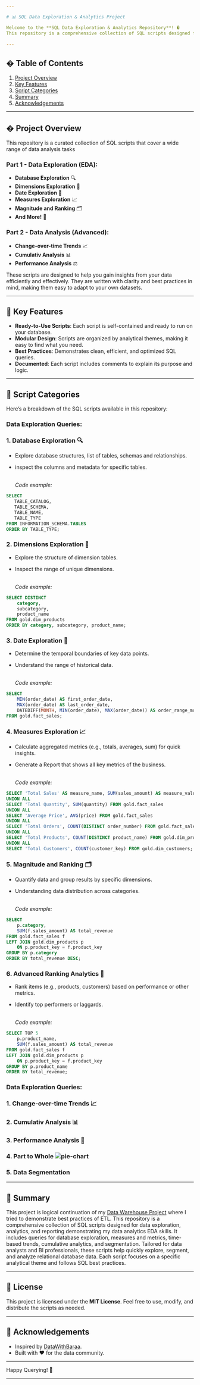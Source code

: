 ```yaml
---

# 📊 SQL Data Exploration & Analytics Project

Welcome to the **SQL Data Exploration & Analytics Repository**! �  
This repository is a comprehensive collection of SQL scripts designed for **data exploration, analytics, and reporting**. Whether you're a data analyst, BI professional, or SQL enthusiast, these scripts will help you quickly explore, segment, and analyze data within a relational database. Each script focuses on a specific analytical theme and demonstrates best practices for SQL queries.

---
```


## � Table of Contents

1. [Project Overview](#-project-overview)
2. [Key Features](#-key-features)
3. [Script Categories](#-script-categories)
4. [Summary](#-summary)
5. [Acknowledgements](#-acknowledgements)

---

## � Project Overview

This repository is a curated collection of SQL scripts that cover a wide range of data analysis tasks

### Part 1 - Data Exploration (EDA):

- **Database Exploration** 🔍  
- **Dimensions Exploration** 📏  
- **Date Exploration** 📅  
- **Measures Exploration** 📈  
- **Magnitude and Ranking** 🗂️  
- **And More!** 🎯  

### Part 2 - Data Analysis (Advanced):

- **Change-over-time Trends** 📈
- **Cumulativ Analysis** 📊
- **Performance Analysis** ⚖️

These scripts are designed to help you gain insights from your data efficiently and effectively. They are written with clarity and best practices in mind, making them easy to adapt to your own datasets.

---

## 🎯 Key Features

- **Ready-to-Use Scripts**: Each script is self-contained and ready to run on your database.  
- **Modular Design**: Scripts are organized by analytical themes, making it easy to find what you need.  
- **Best Practices**: Demonstrates clean, efficient, and optimized SQL queries.    
- **Documented**: Each script includes comments to explain its purpose and logic.  

---

## 📂 Script Categories

Here’s a breakdown of the SQL scripts available in this repository:

### Data Exploration Queries:

### 1. **Database Exploration** 🔍  
   - Explore database structures, list of tables, schemas and relationships.  
   - inspect the columns and metadata for specific tables.

     <br> *Code example:*
```sql
SELECT
   TABLE_CATALOG, 
   TABLE_SCHEMA, 
   TABLE_NAME, 
   TABLE_TYPE
FROM INFORMATION_SCHEMA.TABLES
ORDER BY TABLE_TYPE;
```
### 2. **Dimensions Exploration** 📏  
   - Explore the structure of dimension tables.  
   - Inspect the range of unique dimensions.
     
     <br> *Code example:*
```sql
SELECT DISTINCT 
    category, 
    subcategory, 
    product_name 
FROM gold.dim_products
ORDER BY category, subcategory, product_name;
```

### 3. **Date Exploration** 📅  
   - Determine the temporal boundaries of key data points.
   - Understand the range of historical data.

     <br> *Code example:*
```sql
SELECT 
    MIN(order_date) AS first_order_date,
    MAX(order_date) AS last_order_date,
    DATEDIFF(MONTH, MIN(order_date), MAX(order_date)) AS order_range_months
FROM gold.fact_sales;
```

### 4. **Measures Exploration** 📈  
   - Calculate aggregated metrics (e.g., totals, averages, sum) for quick insights.  
   - Generate a Report that shows all key metrics of the business.

     <br> *Code example:*
```sql
SELECT 'Total Sales' AS measure_name, SUM(sales_amount) AS measure_value FROM gold.fact_sales
UNION ALL
SELECT 'Total Quantity', SUM(quantity) FROM gold.fact_sales
UNION ALL
SELECT 'Average Price', AVG(price) FROM gold.fact_sales
UNION ALL
SELECT 'Total Orders', COUNT(DISTINCT order_number) FROM gold.fact_sales
UNION ALL
SELECT 'Total Products', COUNT(DISTINCT product_name) FROM gold.dim_products
UNION ALL
SELECT 'Total Customers', COUNT(customer_key) FROM gold.dim_customers;
```

### 5. **Magnitude and Ranking** 🗂️  
   - Quantify data and group results by specific dimensions.
   - Understanding data distribution across categories.

     <br> *Code example:*
```sql
SELECT
    p.category,
    SUM(f.sales_amount) AS total_revenue
FROM gold.fact_sales f
LEFT JOIN gold.dim_products p
    ON p.product_key = f.product_key
GROUP BY p.category
ORDER BY total_revenue DESC;
```

### 6. **Advanced Ranking Analytics** 🚀  
   - Rank items (e.g., products, customers) based on performance or other metrics.
   - Identify top performers or laggards.

     <br> *Code example:*
```sql
SELECT TOP 5
    p.product_name,
    SUM(f.sales_amount) AS total_revenue
FROM gold.fact_sales f
LEFT JOIN gold.dim_products p
    ON p.product_key = f.product_key
GROUP BY p.product_name
ORDER BY total_revenue;
```

### Data Exploration Queries:


### 1. **Change-over-time Trends** 📈


### 2. **Cumulativ Analysis** 📊


### 3. **Performance Analysis** 🎯

### 4. **Part to Whole** ![pie-chart](https://github.com/user-attachments/assets/4df4d564-1eaf-4804-98f2-9e63fd91db7a)




### 5. **Data Segmentation**

---

## 🤝 Summary

This project is logical continuation of my [Data Warehouse Project](https://github.com/Timaxrus/sql-data-warehouse-project) where I tried to demonstrate best practices of ETL. This repository is a comprehensive collection of SQL scripts designed for data exploration, analytics, and reporting demonstrating my data analytics EDA skills. It includes queries for database exploration, measures and metrics, time-based trends, cumulative analytics, and segmentation. Tailored for data analysts and BI professionals, these scripts help quickly explore, segment, and analyze relational database data. Each script focuses on a specific analytical theme and follows SQL best practices.


---

## 📜 License

This project is licensed under the **MIT License**. Feel free to use, modify, and distribute the scripts as needed.  

---

## 🙏 Acknowledgements

- Inspired by [DataWithBaraa](https://github.com/DataWithBaraa).  
- Built with ❤️ for the data community.  

---

Happy Querying! 🚀  

--- 
